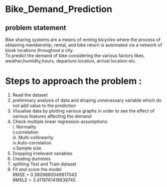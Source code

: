 # Bike_Demand_Prediction
## problem statement
Bike sharing systems are a means of renting bicycles where the process of obtaining membership, rental, and bike return is automated via a network of kiosk locations throughout a city. </br>
To predict the demand of bike considering the various factors likes, weather,humidity,hours, departure location, arrival location etc.
# Steps to approach the problem :
1. Read the dataset </br>
2. preliminary analysis of data and droping unnecessary variable which do not add value to the prediction </br>
3. Visualise data by plotting various graphs in order to see the effect of various features affecting the demand </br>
4. Check multiple linear regression assumptions: </br>
i. Normality </br>
ii.correlation </br>
iii. Multi-collinearity </br>
iv.Auto-correlation </br>
v.Sample size </br>
5. Dropping irrelevant variables </br>
6. Creating dummies </br>
7. splitting Test and Train dataset </br>
8. Fit and score the model </br>
RMSE = 0.3809880049817043 </br>
RMSLE = 3.4119761418839745
